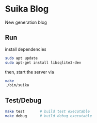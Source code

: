 # Suika Blog
New generation blog

## Run
install dependencies

```bash
sudo apt update
sudo apt-get install libsqlite3-dev
```

then, start the server via 
```bash
make
./bin/suika
```

## Test/Debug
```bash
make test       # build test executable
make debug      # build debug executable
```